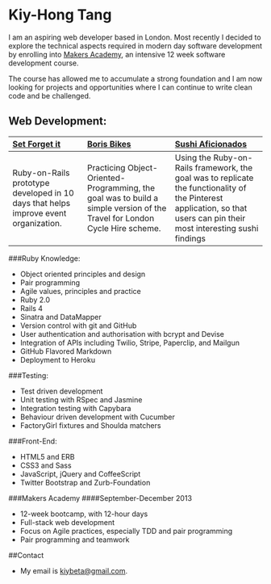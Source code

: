 # Kiy-Hong Tang

I am an aspiring web developer based in London. Most recently I decided to explore the technical aspects required in modern day software development by enrolling into [Makers Academy](http://www.makersacademy.com), an intensive 12 week software development course. 

The course has allowed me to accumulate a strong foundation and I am now looking for projects and opportunities where I can continue to write clean code and be challenged.

## Web Development:

| [Set Forget it](https://github.com/kiytang/sifiapp) | [Boris Bikes](https://github.com/kiytang/boris_bikes_refactored) | [Sushi Aficionados](https://github.com/kiytang/sushi) |
|:--------------- |:-------- |:--------- |
| Ruby-on-Rails prototype developed in 10 days that helps improve event organization. | Practicing Object-Oriented-Programming, the goal was to build a simple version of the Travel for London Cycle Hire scheme. | Using the Ruby-on-Rails framework, the goal was to replicate the functionality of the Pinterest application, so that users can pin their most interesting sushi findings |



###Ruby Knowledge:
* Object­ oriented principles and design
* Pair programming
* Agile values, principles and practice
* Ruby 2.0
* Rails 4
* Sinatra and DataMapper
* Version control with git and GitHub
* User authentication and authorisation with bcrypt and Devise
* Integration of APIs including Twilio, Stripe, Paperclip, and Mailgun
* GitHub Flavored Markdown
* Deployment to Heroku

###Testing:
* Test­ driven development
* Unit testing with RSpec and Jasmine
* Integration testing with Capybara
* Behaviour driven development with Cucumber
* FactoryGirl fixtures and Shoulda matchers

###Front-End:
* HTML5 and ERB
* CSS3 and Sass
* JavaScript, jQuery and CoffeeScript
* Twitter Bootstrap and Zurb-Foundation


###Makers Academy
####September-December 2013

* 12-week bootcamp, with 12-hour days
* Full-stack web development
* Focus on Agile practices, especially TDD and pair programming
* Pair programming and teamwork

##Contact

* My email is kiybeta@gmail.com.
